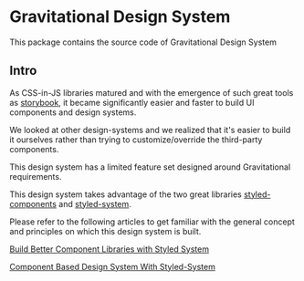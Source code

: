 # Gravitational Design System

This package contains the source code of Gravitational Design System

## Intro

As CSS-in-JS libraries matured and with the emergence of such great tools as
[storybook](https://storybook.js.org/), it became significantly easier and faster to
build UI components and design systems.

We looked at other design-systems and we realized that it's easier to
build it ourselves rather than trying to customize/override the third-party
components.

This design system has a limited feature set designed around Gravitational requirements.

This design system takes advantage of the two great libraries
[styled-components](https://github.com/styled-components/styled-components)
and [styled-system](https://github.com/styled-system/styled-system).

Please refer to the following articles to get familiar with the general
concept and principles on which this design system is built.

[Build Better Component Libraries with Styled System](https://medium.com/styled-components/build-better-component-libraries-with-styled-system-4951653d54ee)

[Component Based Design System With Styled-System](https://varun.ca/styled-system/)